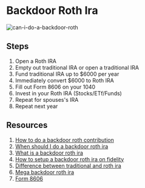 # Backdoor Roth Ira

![can-i-do-a-backdoor-roth](../../../_/can-i-do-a-backdoor-roth-v1.png)

## Steps

1. Open a Roth IRA  
2. Empty out traditional IRA or open a traditional IRA
3. Fund traditional IRA up to $6000 per year
4. Immediately convert $6000 to Roth IRA
5. Fill out Form 8606 on your 1040
6. Invest in your Roth IRA (Stocks/ETf/Funds)
7. Repeat for spouses's IRA
8. Repeat next year

## Resources

1. [How to do a backdoor roth contribution](https://www.youtube.com/watch?v=qaLJIesQJEo)
2. [When should I do a backdoor roth ira](https://www.youtube.com/watch?v=0Bdt0T-C0RI)
3. [What is a backdoor roth ira](https://www.youtube.com/watch?v=7agjhld2CYA)
4. [How to setup a backdoor roth ira on fidelity](https://www.youtube.com/watch?v=lNjZRPkNY5U)
5. [Difference between traditional and roth ira](https://www.yieldstreet.com/resources/article/difference-between-roth-and-traditional-iras/?utm_source=google&utm_medium=cpc&utm_campaign=Dynamic&utm_content=IRA&gclid=CjwKCAiAsYyRBhACEiwAkJFKorYrmKFTS-4MWngkR3z2QjssRXLVReRPqBoFpBwB0XOo-bve93q5whoCRRYQAvD_BwE)
6. [Mega backdoor roth ira](https://www.youtube.com/watch?v=vnJhlez80Vc)
7. [Form 8606](https://www.youtube.com/watch?v=Q9V1qz2rJIQ)
